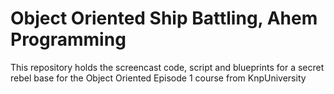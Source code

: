 Object Oriented Ship Battling, Ahem Programming
===============================================

This repository holds the screencast code, script and blueprints for a
secret rebel base for the Object Oriented Episode 1 course from KnpUniversity

